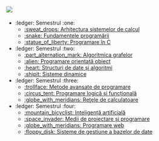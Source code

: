 # <a href="https://cs.ubbcluj.ro"><img src="https://www.yourtango.com/sites/default/files/styles/header_slider/public/image_blog/college-memes.jpg?itok=JoGNEOBS" /></a>
<ul>
  <li>:ledger: Semestrul :one:
    <ul>
      <li>
        <a href="https://github.com/mihai12p/ubb/tree/main/sem1/asc"> 
          :sweat_drops:  Arhitectura sistemelor de calcul
        </a>
      </li>
      <li>
        <a href="https://github.com/mihai12p/ubb/tree/main/sem1/fp"> 
          :snake:  Fundamentele programării
        </a>
      </li>
      <li>
        <a href="https://github.com/mihai12p/ubb/tree/main/sem1/c"> 
          :statue_of_liberty:  Programare în C
        </a>
      </li>
    </ul>
  </li>
  <li>:ledger: Semestrul :two:
    <ul>
      <li>
        <a href="https://github.com/mihai12p/ubb/tree/main/sem2/ag"> 
          :part_alternation_mark:  Algoritmica grafelor
        </a>
      </li>
      <li>
        <a href="https://github.com/mihai12p/ubb/tree/main/sem2/poo"> 
          :alien:  Programare orientată obiect
        </a>
      </li>
      <li>
        <a href="https://github.com/mihai12p/ubb/tree/main/sem2/sda"> 
          :heart:  Structuri de date și algoritmi
        </a>
      </li>
      <li>
        <a href="https://github.com/mihai12p/ubb/tree/main/sem2/sd"> 
          :shipit:  Sisteme dinamice
        </a>
      </li>
    </ul>
  </li>
  <li>:ledger: Semestrul :three:
    <ul>
      <li>
        <a href="https://github.com/mihai12p/ubb/tree/main/sem3/map">
          :trollface:  Metode avansate de programare
        </a>
      </li>
      <li>
        <a href="https://github.com/mihai12p/ubb/tree/main/sem3/plf">
          :circus_tent:  Programare logică și funcțională
        </a>
      </li>
      <li>
        <a href="https://github.com/mihai12p/ubb/tree/main/sem3/rc">
          :globe_with_meridians:  Reţele de calculatoare
        </a>
      </li>
    </ul>
  </li>
  <li>:ledger: Semestrul :four:
    <ul>
      <li>
        <a href="https://github.com/mihai12p/ubb/tree/main/sem4/ia">
          :mountain_bicyclist:  Inteligență artificială
        </a>
      </li>
      <li>
        <a href="https://github.com/mihai12p/ubb/tree/main/sem4/mpp">
          :space_invader:  Medii de proiectare și programare
        </a>
      </li>
      <li>
        <a href="https://github.com/mihai12p/ubb/tree/main/sem4/pw">
          :globe_with_meridians:  Programare web
        </a>
      </li>
      <li>
        <a href="https://github.com/mihai12p/ubb/tree/main/sem4/sgbd">
          :floppy_disk:  Sisteme de gestiune a bazelor de date
        </a>
      </li>
    </ul>
  </li>
</ul>
